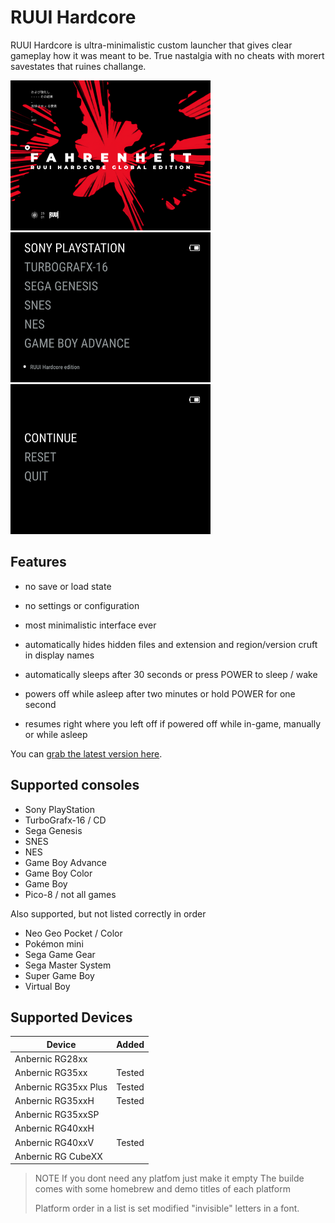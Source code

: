 # RUUI Hardcore

RUUI Hardcore is ultra-minimalistic custom launcher that gives clear gameplay how it was meant to be. 
True nastalgia with no cheats with morert savestates that ruines challange. 

<img src="github/bootlogo.png" width=320 /> <img src="github/RUUI-main-hero.png" width=320 /> <img src="github/RUUI-ingame.png" width=320 /> 

## Features

- no save or load state
- no settings or configuration
- most minimalistic interface ever


- automatically hides hidden files
  and extension and region/version 
  cruft in display names  
- automatically sleeps after 30 seconds 
  or press POWER to sleep / wake
- powers off while asleep
  after two minutes or hold POWER for
  one second
- resumes right where
  you left off if powered off while
  in-game, manually or while asleep
  
You can [grab the latest version here](https://github.com/shauninman/MinUI/releases).

## Supported consoles

- Sony PlayStation
- TurboGrafx-16 / CD
- Sega Genesis
- SNES
- NES
- Game Boy Advance
- Game Boy Color
- Game Boy
- Pico-8 / not all games

Also supported, but not listed correctly in order

- Neo Geo Pocket / Color
- Pokémon mini
- Sega Game Gear
- Sega Master System
- Super Game Boy
- Virtual Boy

## Supported Devices

| Device | Added | 
| -- | -- |
| Anbernic RG28xx |   |
| Anbernic RG35xx | Tested |
| Anbernic RG35xx Plus | Tested |
| Anbernic RG35xxH | Tested |
| Anbernic RG35xxSP |   |
| Anbernic RG40xxH |   |
| Anbernic RG40xxV | Tested |
| Anbernic RG CubeXX |   |




> NOTE
If you dont need any platfom just make it empty
The builde comes with some homebrew and demo titles of each platform
>
> Platform order in a list is set modified "invisible" letters in a font.
